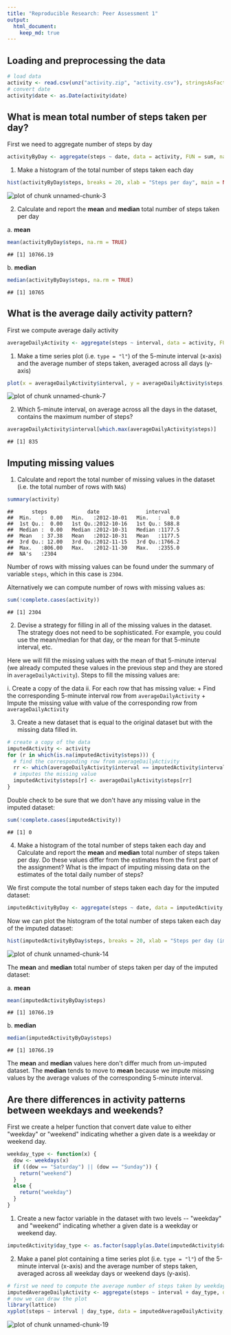 ```yaml
---
title: "Reproducible Research: Peer Assessment 1"
output: 
  html_document:
    keep_md: true
---
```



## Loading and preprocessing the data


```r
# load data
activity <- read.csv(unz("activity.zip", "activity.csv"), stringsAsFactors = FALSE)
# convert date
activity$date <- as.Date(activity$date)
```


## What is mean total number of steps taken per day?

First we need to aggregate number of steps by day


```r
activityByDay <- aggregate(steps ~ date, data = activity, FUN = sum, na.action = na.pass)
```

1. Make a histogram of the total number of steps taken each day


```r
hist(activityByDay$steps, breaks = 20, xlab = "Steps per day", main = NA)
```

![plot of chunk unnamed-chunk-3](figure/unnamed-chunk-3-1.png) 

2. Calculate and report the **mean** and **median** total number of steps taken per day

  a. **mean**


```r
mean(activityByDay$steps, na.rm = TRUE)
```

```
## [1] 10766.19
```

  b. **median**


```r
median(activityByDay$steps, na.rm = TRUE)
```

```
## [1] 10765
```


## What is the average daily activity pattern?

First we compute average daily activity


```r
averageDailyActivity <- aggregate(steps ~ interval, data = activity, FUN = mean, na.action = na.omit)
```

1. Make a time series plot (i.e. `type = "l"`) of the 5-minute interval (x-axis) and the average number of steps taken, averaged across all days (y-axis)


```r
plot(x = averageDailyActivity$interval, y = averageDailyActivity$steps, type = "l", xlab = "Inteval", ylab = "Average steps taken")
```

![plot of chunk unnamed-chunk-7](figure/unnamed-chunk-7-1.png) 

2. Which 5-minute interval, on average across all the days in the dataset, contains the maximum number of steps?


```r
averageDailyActivity$interval[which.max(averageDailyActivity$steps)]
```

```
## [1] 835
```


## Imputing missing values

1. Calculate and report the total number of missing values in the dataset (i.e. the total number of rows with `NA`s)


```r
summary(activity)
```

```
##      steps             date               interval     
##  Min.   :  0.00   Min.   :2012-10-01   Min.   :   0.0  
##  1st Qu.:  0.00   1st Qu.:2012-10-16   1st Qu.: 588.8  
##  Median :  0.00   Median :2012-10-31   Median :1177.5  
##  Mean   : 37.38   Mean   :2012-10-31   Mean   :1177.5  
##  3rd Qu.: 12.00   3rd Qu.:2012-11-15   3rd Qu.:1766.2  
##  Max.   :806.00   Max.   :2012-11-30   Max.   :2355.0  
##  NA's   :2304
```

Number of rows with missing values can be found under the summary of variable `steps`, which in this case is `2304`.

Alternatively we can compute number of rows with missing values as:


```r
sum(!complete.cases(activity))
```

```
## [1] 2304
```


2. Devise a strategy for filling in all of the missing values in the dataset. The strategy does not need to be sophisticated. For example, you could use the mean/median for that day, or the mean for that 5-minute interval, etc.

Here we will fill the missing values with the mean of that 5-minute interval (we already computed these values in the previous step and they are stored in `averageDailyActivity`). Steps to fill the missing values are:

   i. Create a copy of the data
   ii. For each row that has missing value:
      + Find the corresponding 5-minute interval row from `averageDailyActivity`
      + Impute the missing value with value of the corresponding row from `averageDailyActivity`

3. Create a new dataset that is equal to the original dataset but with the missing data filled in.


```r
# create a copy of the data
imputedActivity <- activity
for (r in which(is.na(imputedActivity$steps))) {
  # find the corresponding row from averageDailyActivity
  rr <- which(averageDailyActivity$interval == imputedActivity$interval[r])
  # imputes the missing value
  imputedActivity$steps[r] <- averageDailyActivity$steps[rr]
}
```

Double check to be sure that we don't have any missing value in the imputed dataset:


```r
sum(!complete.cases(imputedActivity))
```

```
## [1] 0
```

4. Make a histogram of the total number of steps taken each day and Calculate and report the **mean** and **median** total number of steps taken per day. Do these values differ from the estimates from the first part of the assignment? What is the impact of imputing missing data on the estimates of the total daily number of steps?

We first compute the total number of steps taken each day for the imputed dataset:


```r
imputedActivityByDay <- aggregate(steps ~ date, data = imputedActivity, FUN = sum)
```

Now we can plot the histogram of the total number of steps taken each day of the imputed dataset:


```r
hist(imputedActivityByDay$steps, breaks = 20, xlab = "Steps per day (imputed data)", main = NA)
```

![plot of chunk unnamed-chunk-14](figure/unnamed-chunk-14-1.png) 

The **mean** and **median** total number of steps taken per day of the imputed dataset:

a. **mean**


```r
mean(imputedActivityByDay$steps)
```

```
## [1] 10766.19
```

b. **median**


```r
median(imputedActivityByDay$steps)
```

```
## [1] 10766.19
```

The **mean** and **median** values here don't differ much from un-imputed dataset. The **median** tends to move to **mean** because we impute missing values by the average values of the corresponding 5-minute interval.

## Are there differences in activity patterns between weekdays and weekends?

First we create a helper function that convert date value to either "weekday" or "weekend" indicating whether a given date is a weekday or weekend day.


```r
weekday_type <- function(x) {
  dow <- weekdays(x)
  if ((dow == "Saturday") || (dow == "Sunday")) {
    return("weekend")
  }
  else {
    return("weekday")
  }
}
```

1. Create a new factor variable in the dataset with two levels -- "weekday" and "weekend" indicating whether a given date is a weekday or weekend day.


```r
imputedActivity$day_type <- as.factor(sapply(as.Date(imputedActivity$date), FUN = weekday_type))
```

2. Make a panel plot containing a time series plot (i.e. `type = "l"`) of the 5-minute interval (x-axis) and the average number of steps taken, averaged across all weekday days or weekend days (y-axis).


```r
# first we need to compute the average number of steps taken by weekday/weekend and by 5-minute interval
imputedAverageDailyActivity <- aggregate(steps ~ interval + day_type, data = imputedActivity, FUN = mean)
# now we can draw the plot
library(lattice)
xyplot(steps ~ interval | day_type, data = imputedAverageDailyActivity, type = "l", xlab = "Interval", ylab = "Number of steps", layout=c(1, 2))
```

![plot of chunk unnamed-chunk-19](figure/unnamed-chunk-19-1.png) 

